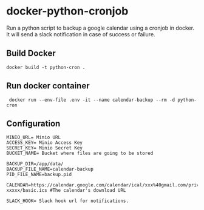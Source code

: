 # docker-python-cronjob
Run a python script to backup a google calendar using a cronjob in docker.
It will send a slack notification in case of success or failure.

## Build Docker
```
docker build -t python-cron .
```
## Run docker container
```
 docker run --env-file .env -it --name calendar-backup --rm -d python-cron
```
## Configuration

```
MINIO_URL= Minio URL
ACCESS_KEY= Minio Access Key
SECRET_KEY= Minio Secret Key
BUCKET_NAME= Bucket where files are going to be stored

BACKUP_DIR=/app/data/
BACKUP_FILE_NAME=calendar-backup
PID_FILE_NAME=backup.pid

CALENDAR=https://calendar.google.com/calendar/ical/xxx%40gmail.com/private-xxxxx/basic.ics #The calendar's download URL

SLACK_HOOK= Slack hook url for notifications.
```


